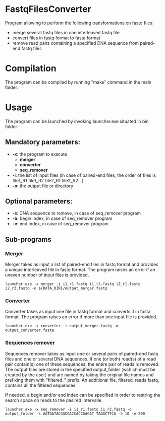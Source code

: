 # FastqFilesConverter
Program allowing to perform the following transformations on fastq files:
- merge several fastq files in one interleaved fastq file
- convert files in fastq format to fasta format
- remove read pairs containing a specified DNA sequence from paired-end fastq files


# Compilation
The program can be compiled by running "make" command in the main folder.


# Usage
The program can be launched by invoking launcher.exe situated in bin folder.

## Mandatory parameters:
- **-x**: the program to execute
    - **merger**
    - **converter**
    -  **seq_remover**
- **-i**: the list of input files (in case of paired-end files, the order of files is file1_R1 file1_R2 file2_R1 file2_R2...)
- **-o**: the output file or directory

## Optional parameters:
- **-s**: DNA sequence to remove, in case of seq_remover program
- **-b**: begin index, in case of seq_remover program
- **-e**: end index, in case of seq_remover program

## Sub-programs

### Merger

Merger takes as input a list of paired-end files in fastq format and provides a unique interleaved file in fastq format. The program raises an error if an uneven number of input files is provided.

```
launcher.exe -x merger -i i1_r1.fastq i1_r2.fastq i2_r1.fastq i2_r2.fastq -o ${DATA_DIR}/output_merger.fastq
```

### Converter

Converter takes as input one file in fastq format and converts it in fasta format. The program raises an error if more than one input file is provided.

```
launcher.exe -x converter -i output_merger.fastq -o output_converter.fasta
```

### Sequences remover

Sequences remover takes as input one or several pairs of paired-end fastq files and one or several DNA sequences. If one (or both) read(s) of a read pair contain(s) one of these sequences, the entire pair of reads is removed. The output files are stored in the specified output_folder (wchich must be created by the user) and are named by taking the original file names and prefixing them with "filtered\_" prefix. An additional file, filtered_reads.fastq, contains all the filtered sequences.

If needed, a begin and/or end index can be specified in order to restring the search space on reads to the desired intervalle.

```
launcher.exe -x seq_remover -i i1_r1.fastq i1_r2.fastq -o output_folder -s AATGATACGGCGACCACCGAGAT TAGGCTTCA -b 10 -e 200
```
